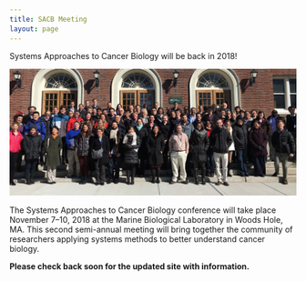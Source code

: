 ```yaml
---
title: SACB Meeting
layout: page
---
```


Systems Approaches to Cancer Biology will be back in 2018!

![2016 Group Photo](/public/img/2016_group_resize.jpg)

The Systems Approaches to Cancer Biology conference will take place November 7–10, 2018 at the Marine Biological Laboratory in Woods Hole, MA. This second semi-annual meeting will bring together the community of researchers applying systems methods to better understand cancer biology.

**Please check back soon for the updated site with information.**
